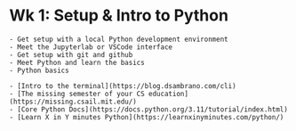 # Wk 1: Setup & Intro to Python

```{topic} Learning Objectives
- Get setup with a local Python development environment
- Meet the Jupyterlab or VSCode interface
- Get setup with git and github
- Meet Python and learn the basics
- Python basics
```
<!-- - Get setup with UCSD Datahub or local Python environment -->

```{topic} Additional Resources
- [Intro to the terminal](https://blog.dsambrano.com/cli)
- [The missing semester of your CS education](https://missing.csail.mit.edu/)
- [Core Python Docs](https://docs.python.org/3.11/tutorial/index.html)
- [Learn X in Y minutes Python](https://learnxinyminutes.com/python/)
```
